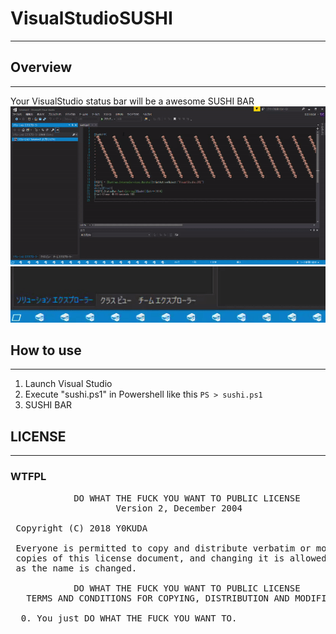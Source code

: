 # VisualStudioSUSHI
---------------------

## Overview
-----
Your VisualStudio status bar will be a awesome SUSHI BAR  
![](./large.gif)  
![](./bar.gif)
## How to use
-----
1. Launch Visual Studio
1. Execute "sushi.ps1" in Powershell like this `PS > sushi.ps1`
1. SUSHI BAR

## LICENSE
-----
### WTFPL  
<pre>
            DO WHAT THE FUCK YOU WANT TO PUBLIC LICENSE
                    Version 2, December 2004

 Copyright (C) 2018 Y0KUDA

 Everyone is permitted to copy and distribute verbatim or modified
 copies of this license document, and changing it is allowed as long
 as the name is changed.

            DO WHAT THE FUCK YOU WANT TO PUBLIC LICENSE
   TERMS AND CONDITIONS FOR COPYING, DISTRIBUTION AND MODIFICATION

  0. You just DO WHAT THE FUCK YOU WANT TO.
</pre>